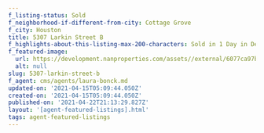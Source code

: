```yaml
---
f_listing-status: Sold
f_neighborhood-if-different-from-city: Cottage Grove
f_city: Houston
title: 5307 Larkin Street B
f_highlights-about-this-listing-max-200-characters: Sold in 1 Day in Dec 2020
f_featured-image:
  url: https://development.nanproperties.com/assets//external/6077ca97b0d29a7020aa869b_60218382394a0img-1-1.jpeg
  alt: null
slug: 5307-larkin-street-b
f_agent: cms/agents/laura-bonck.md
updated-on: '2021-04-15T05:09:44.050Z'
created-on: '2021-04-15T05:09:44.050Z'
published-on: '2021-04-22T21:13:29.827Z'
layout: '[agent-featured-listings].html'
tags: agent-featured-listings
---
```



